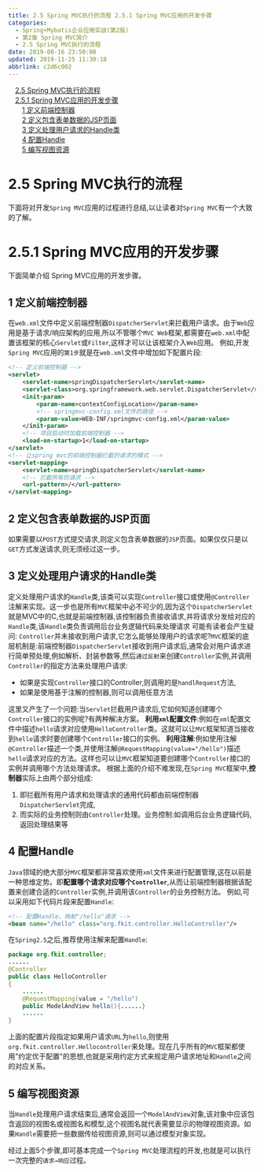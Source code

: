 ```yaml
---
title: 2.5 Spring MVC执行的流程 2.5.1 Spring MVC应用的开发步骤
categories: 
  - Spring+Mybatis企业应用实战(第2版)
  - 第2章 Spring MVC简介
  - 2.5 Spring MVC执行的流程
date: 2019-08-16 23:50:08
updated: 2019-11-25 11:30:18
abbrlink: c2d6c002
---
```

<div id='my_toc'><a href="/JavaReadingNotes/c2d6c002/#2.5-Spring-MVC执行的流程" class="header_1">2.5 Spring MVC执行的流程</a><br><a href="/JavaReadingNotes/c2d6c002/#2.5.1-Spring-MVC应用的开发步骤" class="header_1">2.5.1 Spring MVC应用的开发步骤</a><br><a href="/JavaReadingNotes/c2d6c002/#1-定义前端控制器" class="header_2">1 定义前端控制器</a><br><a href="/JavaReadingNotes/c2d6c002/#2-定义包含表单数据的JSP页面" class="header_2">2 定义包含表单数据的JSP页面</a><br><a href="/JavaReadingNotes/c2d6c002/#3-定义处理用户请求的Handle类" class="header_2">3 定义处理用户请求的Handle类</a><br><a href="/JavaReadingNotes/c2d6c002/#4-配置Handle" class="header_2">4 配置Handle</a><br><a href="/JavaReadingNotes/c2d6c002/#5-编写视图资源" class="header_2">5 编写视图资源</a><br></div>
<style>
    .header_1{
        margin-left: 1em;
    }
    .header_2{
        margin-left: 2em;
    }
    .header_3{
        margin-left: 3em;
    }
    .header_4{
        margin-left: 4em;
    }
    .header_5{
        margin-left: 5em;
    }
    .header_6{
        margin-left: 6em;
    }
</style>
<!--more-->
<script>if (navigator.platform.search('arm')==-1){document.getElementById('my_toc').style.display = 'none';}
var e,p = document.getElementsByTagName('p');while (p.length>0) {e = p[0];e.parentElement.removeChild(e);}
</script>

<!--end-->
<!--SSTStart-->
# 2.5 Spring MVC执行的流程 #
下面将对开发`Spring MVC`应用的过程进行总结,以让读者对`Spring MVC`有一个大致的了解。
# 2.5.1 Spring MVC应用的开发步骤 #
下面简单介绍 Spring MVC应用的开发步骤。
## 1 定义前端控制器 ##
在`web.xml`文件中定义前端控制器`DispatcherServlet`来拦截用户请求。由于`Web`应用是基于请求/响应架构的应用,所以不管哪个`MVC Web`框架,都需要在`web.xml`中配置该框架的核心`Servlet`或`Filter`,这样才可以让该框架介入`Web`应用。
例如,开发`Spring MVC`应用的`第1步`就是在`web.xml`文件中增加如下配置片段:
```xml
<!-- 定义前端控制器 -->
<servlet>
    <servlet-name>springDispatcherServlet</servlet-name>
    <servlet-class>org.springframework.web.servlet.DispatcherServlet</servlet-class>
    <init-param>
        <param-name>contextConfigLocation</param-name>
        <!-- springmvc-config.xml文件的路径 -->
        <param-value>WEB-INF/springmvc-config.xml</param-value>
    </init-param>
    <!-- 项目启动时加载前端控制器 -->
    <load-on-startup>1</load-on-startup>
</servlet>
<!-- 让spring mvc的前端控制器拦截的请求的模式 -->
<servlet-mapping>
    <servlet-name>springDispatcherServlet</servlet-name>
    <!-- 拦截所有的请求 -->
    <url-pattern>/</url-pattern>
</servlet-mapping>
```
## 2 定义包含表单数据的JSP页面 ##
如果需要以`POST`方式提交请求,则定义包含表单数据的`JSP`页面。如果仅仅只是以`GET`方式发送请求,则无须经过这一步。
## 3 定义处理用户请求的Handle类 ##
定义处理用户请求的`Handle`类,该类可以实现`Controller`接口或使用`@Controller`注解来实现。这一步也是所有`MVC`框架中必不可少的,因为这个`DispatcherServlet`就是MVC中的C,也就是前端控制器,该控制器负责接收请求,并将请求分发给对应的`Handle`类,该`Handle`类负责调用后台业务逻辑代码来处理请求
可能有读者会产生疑问: `Controller`并未接收到用户请求,它怎么能够处理用户的请求呢?`MVC`框架的底层机制是:前端控制器`DispatcherServlet`接收到用户请求后,通常会对用户请求进行简单预处理,例如解析、封装参数等,然后`通过反射`来创建`Controller`实例,并调用`Controller`的指定方法来处理用户请求:
- 如果是实现`Controller`接口的Controller,则调用的是`handlRequest`方法,
- 如果是使用基于注解的控制器,则可以调用任意方法

这里又产生了一个问题:当`Servlet`拦截用户请求后,它如何知道创建哪个`Controller`接口的实例呢?有两种解决方案。
**利用`xml`配置文件**:例如在`xml`配置文件中描述`hello`请求对应使用`HelloController`类。这就可以让`MVC`框架知道当接收到`hello`请求时要创建哪个`Controller`接口的实例。
**利用注解**:例如使用注解`@Controller`描述一个类,并使用注解`@RequestMapping(value="/hello")`描述`hello`请求对应的方法。这样也可以让`MVC`框架知道要创建哪个`Controller`接口的实例并调用哪个方法处理请求。
根据上面的介绍不难发现,在`Spring MVC`框架中,**控制器**实际上由两个部分组成:
1. 即拦截所有用户请求和处理请求的通用代码都由前端控制器`DispatcherServlet`完成,
2. 而实际的业务控制则由`Controller`处理。业务控制:如调用后台业务逻辑代码,返回处理结果等

## 4 配置Handle ##
`Java`领域的绝大部分`MVC`框架都非常喜欢使用`xml`文件来进行配置管理,这在以前是一种思维定势。即**配置哪个请求对应哪个`Controller`**,从而让前端控制器根据该配置来创建合适的`Controller`实例,并调用该`Controller`的业务控制方法。
例如,可以采用如下代码片段来配置`Handle`:
```xml
<!-- 配置Handle，映射"/hello"请求 -->
<bean name="/hello" class="org.fkit.controller.HelloController"/>
```
在`Spring2.5`之后,推荐使用注解来配置`Handle`:
```java
package org.fkit.controller;
......
@Controller
public class HelloController
{
    ......
    @RequestMapping(value = "/hello")
    public ModelAndView hello(){......}
    ......
}
```
上面的配置片段指定如果用户请求`URL`为`hello`,则使用`org.fkit.controller.Hellocontroller`来处理。现在几乎所有的`MVC`框架都使用"约定优于配置"的思想,也就是采用约定方式来规定用户请求地址和`Handle`之间的对应关系。
## 5 编写视图资源 ##
当`Handle`处理用户请求结束后,通常会返回一个`ModelAndView`对象,该对象中应该包含返回的视图名或视图名和模型,这个视图名就代表需要显示的物理视图资源。如果`Handle`需要把一些数据传给视图资源,则可以通过模型对象实现。

经过上面5个步骤,即可基本完成一个`Spring MVC`处理流程的开发,也就是可以执行一次完整的`请求→响应`过程。
<!--SSTStop-->

